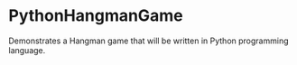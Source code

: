 # PythonHangmanGame
Demonstrates a Hangman game that will be written in Python programming language.
